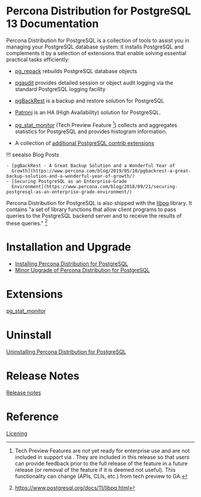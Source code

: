 # Percona Distribution for PostgreSQL 13 Documentation

Percona Distribution for PostgreSQL is a collection of tools to assist you in managing your PostgreSQL
database system: it installs PostgreSQL and complements it by a selection of
extensions that enable solving essential practical tasks efficiently:


* [pg_repack](https://github.com/reorg/pg_repack) rebuilds
PostgreSQL database objects


* [pgaudit](https://www.pgaudit.org/) provides detailed session or object
audit logging via the standard PostgreSQL logging facility


* [pgBackRest](https://pgbackrest.org/) is a backup and restore solution for
PostgreSQL


* [Patroni](https://patroni.readthedocs.io/en/latest/) is an HA (High Availability) solution for PostgreSQL.


* [pg_stat_monitor](https://github.com/percona/pg_stat_monitor) (Tech Preview Feature [^1]) collects and aggregates statistics for PostgreSQL and provides histogram information.


* A collection of [additional PostgreSQL contrib extensions](https://www.postgresql.org/docs/13/contrib.html)

!!! seealso
    Blog Posts

    - [pgBackRest - A Great Backup Solution and a Wonderful Year of
      Growth](https://www.percona.com/blog/2019/05/10/pgbackrest-a-great-backup-solution-and-a-wonderful-year-of-growth/)
    - [Securing PostgreSQL as an Enterprise-Grade
      Environment](https://www.percona.com/blog/2018/09/21/securing-postgresql-as-an-enterprise-grade-environment/)

Percona Distribution for PostgreSQL is also shipped with the
[libpq](https://www.postgresql.org/docs/11/libpq.html) library. It
contains "a set of library functions that allow client programs to pass
queries to the PostgreSQL backend server and to receive the results of
these queries." [^2]


# Installation and Upgrade

- [Installing Percona Distribution for PostgreSQL](installing)
- [Minor Upgrade of Percona Distribution for PostgreSQL](minor-upgrade)


# Extensions

[pg_stat_monitor](pg-stat-monitor)


# Uninstall

[Uninstalling Percona Distribution for PostgreSQL](uninstalling)

# Release Notes

[Release notes](release-notes)


# Reference

[Licening](licensing)


[^1]: Tech Preview Features are not yet ready for enterprise use and are
    not included in support via . They are included in this release so
    that users can provide feedback prior to the full release of the
    feature in a future release (or removal of the feature if it is
    deemed not useful). This functionality can change (APIs, CLIs, etc.)
    from tech preview to GA.

[^2]: <https://www.postgresql.org/docs/11/libpq.html>
